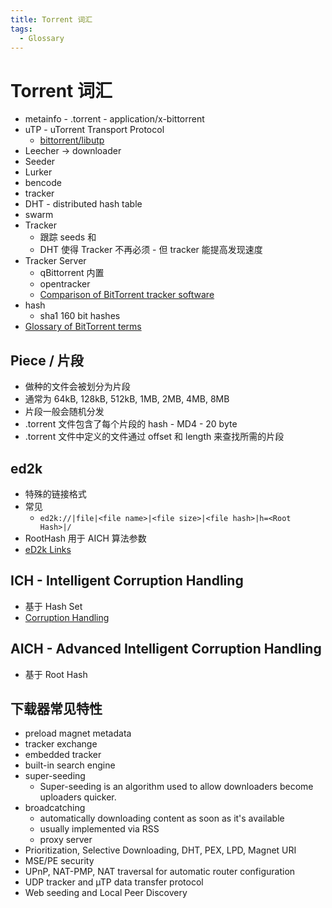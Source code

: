 ```yaml
---
title: Torrent 词汇
tags:
  - Glossary
---
```


# Torrent 词汇

- metainfo - .torrent - application/x-bittorrent
- uTP - uTorrent Transport Protocol
  - [bittorrent/libutp](https://github.com/bittorrent/libutp)
- Leecher -> downloader
- Seeder
- Lurker
- bencode
- tracker
- DHT - distributed hash table
- swarm
- Tracker
  - 跟踪 seeds 和
  - DHT 使得 Tracker 不再必须 - 但 tracker 能提高发现速度
- Tracker Server
  - qBittorrent 内置
  - opentracker
  - [Comparison of BitTorrent tracker software](https://en.wikipedia.org/wiki/Comparison_of_BitTorrent_tracker_software)
- hash
  - sha1 160 bit hashes
- [Glossary of BitTorrent terms](https://en.wikipedia.org/wiki/Glossary_of_BitTorrent_terms)

## Piece / 片段

- 做种的文件会被划分为片段
- 通常为 64kB, 128kB, 512kB, 1MB, 2MB, 4MB, 8MB
- 片段一般会随机分发
- .torrent 文件包含了每个片段的 hash - MD4 - 20 byte
- .torrent 文件中定义的文件通过 offset 和 length 来查找所需的片段

## ed2k

- 特殊的链接格式
- 常见
  - `ed2k://|file|<file name>|<file size>|<file hash>|h=<Root Hash>|/`
- RootHash 用于 AICH 算法参数
- [eD2k Links](https://www.emule-project.net/home/perl/help.cgi?l=1&rm=show_topic&topic_id=422)

## ICH - Intelligent Corruption Handling

- 基于 Hash Set
- [Corruption Handling](http://www.emule-project.net/home/perl/help.cgi?l=1&rm=show_topic&topic_id=589)

## AICH - Advanced Intelligent Corruption Handling

- 基于 Root Hash

## 下载器常见特性

- preload magnet metadata
- tracker exchange
- embedded tracker
- built-in search engine
- super-seeding
  - Super-seeding is an algorithm used to allow downloaders become uploaders quicker.
- broadcatching
  - automatically downloading content as soon as it's available
  - usually implemented via RSS
  - proxy server
- Prioritization, Selective Downloading, DHT, PEX, LPD, Magnet URI
- MSE/PE security
- UPnP, NAT-PMP, NAT traversal for automatic router configuration
- UDP tracker and µTP data transfer protocol
- Web seeding and Local Peer Discovery
